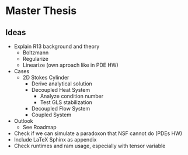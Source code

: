 # Master Thesis

## Ideas

- Explain R13 background and theory
  - Boltzmann
  - Regularize
  - Linearize (own aproach like in PDE HW)
- Cases
  - 2D Stokes Cylinder
    - Derive analytical solution
    - Decoupled Heat System
      - Analyze condition number
      - Test GLS stabilization
    - Decoupled Flow System
    - Coupled System
- Outlook
  - See Roadmap
- Check if we can simulate a paradoxon that NSF cannot do (PDEs HW)
- Include LaTeX Sphinx as appendix
- Check runtimes and ram usage, especially with tensor variable